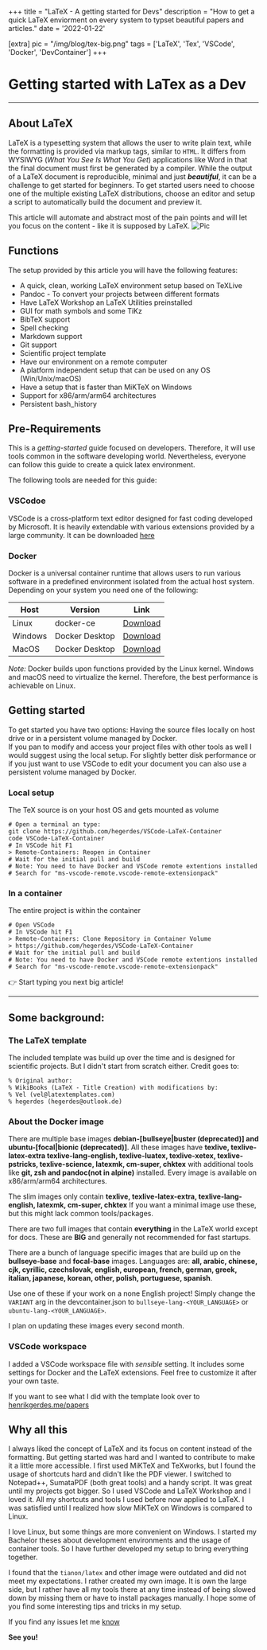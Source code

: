 +++
title = "LaTeX - A getting started for Devs"
description = "How to get a quick LaTeX enviorment on every system to typset beautiful papers and articles."
date = '2022-01-22'

[extra]
pic = "/img/blog/tex-big.png"
tags = ['LaTeX', 'Tex', 'VSCode', 'Docker', 'DevContainer']
+++

# Getting started with LaTex as a Dev 
---

## About LaTeX
LaTeX is a typesetting system that allows the user to write plain text, while the formatting is provided via markup tags, similar to `HTML`. It differs from WYSIWYG (*What You See Is What You Get*) applications like Word in that the final document must first be generated by a compiler. While the output of a LaTeX document is reproducible, minimal and just **_beautiful_**, it can be a challenge to get started for beginners. To get started users need to choose one of the multiple existing LaTeX distributions, choose an editor and setup a script to automatically build the document and preview it. 

This article will automate and abstract most of the pain points and will let you focus on the content - like it is supposed by LaTeX. 
![Pic](/img/blog/tex-wide.png)
<!-- <img src="https://latex.codecogs.com/gif.latex?O_t=\text { Onset event at time bin \LaTeX } t" width="10"/> test
Lift($L$) can be determined by Lift Coefficient ($C_L$) like the following equation.
$$ L = \frac{1}{2} \rho v^2 S C_L $$ -->

## Functions
The setup provided by this article you will have the following features:
 * A quick, clean, working LaTeX environment setup based on TeXLive
 * Pandoc - To convert your projects between different formats
 * Have LaTeX Workshop an LaTeX Utilities preinstalled
 * GUI for math symbols and some TiKz
 * BibTeX support
 * Spell checking 
 * Markdown support
 * Git support
 * Scientific project template 
 * Have our environment on a remote computer
 * A platform independent setup that can be used on any OS (Win/Unix/macOS)
 * Have a setup that is faster than MiKTeX on Windows
 * Support for x86/arm/arm64 architectures
 * Persistent bash_history 

## Pre-Requirements
This is a *getting-started* guide focused on developers. Therefore, it will use tools common in the software developing world. Nevertheless, everyone can follow this guide to create a quick latex environment.

The following tools are needed for this guide:

### VSCodoe
VSCode is a cross-platform text editor designed for fast coding developed by Microsoft. It is heavily extendable with various extensions provided by a large community. It can be downloaded [here](https://code.visualstudio.com/) 

### Docker
Docker is a universal container runtime that allows users to run various software in a predefined environment isolated from the actual host system. Depending on your system you need one of the following:

| Host    | Version        | Link         |
|---------|----------------|--------------|
| Linux   | docker-ce      | [Download](https://docs.docker.com/engine/install/debian/)     |
| Windows | Docker Desktop | [Download](https://docs.docker.com/desktop/windows/install/)   |
| MacOS   | Docker Desktop | [Download](https://docs.docker.com/desktop/mac/install/)       |

*Note:* Docker builds upon functions provided by the Linux kernel. Windows and macOS need to virtualize the kernel. Therefore, the best performance is achievable on Linux.

## Getting started
To get started you have two options: Having the source files locally on host drive or in a persistent volume managed by Docker.  
If you pan to modify and access your project files with other tools as well I would suggest using the local setup. For slightly better disk performance or if you just want to use VSCode to edit your document you can also use a persistent volume managed by Docker.

### Local setup 
The TeX source is on your host OS and gets mounted as volume

```bash,linenos
# Open a terminal an type:
git clone https://github.com/hegerdes/VSCode-LaTeX-Container
code VSCode-LaTeX-Container
# In VSCode hit F1
> Remote-Containers: Reopen in Container
# Wait for the initial pull and build
# Note: You need to have Docker and VSCode remote extentions installed
# Search for "ms-vscode-remote.vscode-remote-extensionpack"
```

### In a container
The entire project is within the container

```bash,linenos
# Open VSCode
# In VSCode hit F1
> Remote-Containers: Clone Repository in Container Volume
> https://github.com/hegerdes/VSCode-LaTeX-Container
# Wait for the initial pull and build
# Note: You need to have Docker and VSCode remote extentions installed
# Search for "ms-vscode-remote.vscode-remote-extensionpack"
```

👉 Start typing you next big article!

---

## Some background:

### The LaTeX template
<!-- ![Pic](/img/blog/latex-template.png) -->
The included template was build up over the time and is designed for scientific projects. But I didn't start from scratch either. Credit goes to:

```LaTeX,linenos
% Original author:
% WikiBooks (LaTeX - Title Creation) with modifications by:
% Vel (vel@latextemplates.com)
% hegerdes (hegerdes@outlook.de)
```

### About the Docker image
There are multiple base images **debian-[bullseye|buster (deprecated)] and ubuntu-[focal|bionic (deprecated)]**. All these images have **texlive, texlive-latex-extra texlive-lang-english, texlive-luatex, texlive-xetex, texlive-pstricks, texlive-science, latexmk, cm-super, chktex** with additional tools like **git, zsh and pandoc(not in alpine)** installed. Every image is available on x86/arm/arm64 architectures.

The slim images only contain **texlive, texlive-latex-extra, texlive-lang-english, latexmk, cm-super, chktex**
If you want a minimal image use these, but this might lack common tools/packages.

There are two full images that contain **everything** in the LaTeX world except for docs. These are **BIG** and generally not recommended for fast startups.

There are a bunch of language specific images that are build up on the **bullseye-base** and **focal-base** images. Languages are: **all, arabic, chinese, cjk, cyrillic, czechslovak, english, european, french, german, greek, italian, japanese, korean, other, polish, portuguese, spanish**.

Use one of these if your work on a none English project! Simply change the `VARIANT` arg in the devcontainer.json to `bullseye-lang-<YOUR_LANGUAGE>` or `ubuntu-lang-<YOUR_LANGUAGE>`.

I plan on updating these images every second month.

### VSCode workspace
I added a VSCode workspace file with *sensible* setting. It includes some settings for Docker and the LaTeX extensions. Feel free to customize it after your own taste.

If you want to see what I did with the template look over to [henrikgerdes.me/papers](/papers)

## Why all this
I always liked the concept of LaTeX and its focus on content instead of the formatting. But getting started was hard and I wanted to contribute to make it a little more accessible. I first used MiKTeX and TeXworks, but I found the usage of shortcuts hard and didn't like the PDF viewer. I switched to Notepad++, SumataPDF (both great tools) and a handy script. It was great until my projects got bigger. So I used VSCode and LaTeX Workshop and I loved it. All my shortcuts and tools I used before now applied to LaTeX. I was satisfied until I realized how slow MiKTeX on Windows is compared to Linux.

I love Linux, but some things are more convenient on Windows. I started my Bachelor theses about development environments and the usage of container tools. So I have further developed my setup to bring everything together.

I found that the `tianon/latex` and other image were outdated and did not meet my expectations. I rather created my own image. It is own the large side, but I rather have all my tools there at any time instead of being slowed down by missing them or have to install packages manually. I hope some of you find some interesting tips and tricks in my setup.


If you find any issues let me [know](https://github.com/hegerdes/VSCode-LaTeX-Container/issues)


**See you!**
